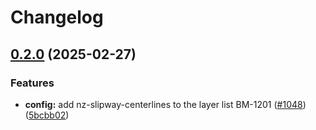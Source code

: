 # Changelog

## [0.2.0](https://github.com/linz/lds-cache/compare/v0.1.0...v0.2.0) (2025-02-27)


### Features

* **config:** add nz-slipway-centerlines to the layer list BM-1201 ([#1048](https://github.com/linz/lds-cache/issues/1048)) ([5bcbb02](https://github.com/linz/lds-cache/commit/5bcbb02a449b189dc3fbb47df64853ac84961489))
